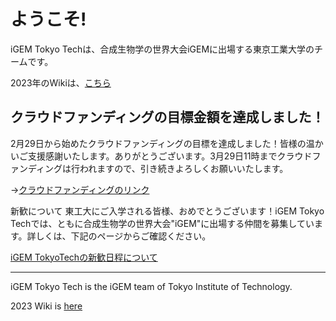 # ようこそ!
<!-- これはiGEM TokyoTechの新しいホームページです. -->

<!-- 　iGEM TokyoTechの活動はこれまで大学からの資金支援により成り立っていましたが、大学の方針変更により大半の援助が打ち切られてしまい、大会の参加費(約77万円)すら支払いの目途が立っていないという状況です。このままでは大会に出場することはおろか、プロジェクトを遂行することすらかなわないといった状態となっております。この状態が続くと弊団体は存続することができなくなり、未来の東工大生が学部生のうちから研究する手段が一つ消滅してしまいます。 -->

<!-- そこで、皆様に寄付による支援をお願いしたく思います。寄付頂いたお金は、大会の参加費や研究のための実験費、大会に参加するための渡航費等に充てさせていただきます。使途の詳細は[こちら](https://www.igemtokyotech.org/finance/) -->

iGEM Tokyo Techは、合成生物学の世界大会iGEMに出場する東京工業大学のチームです。

2023年のWikiは、[こちら](https://2023.igem.wiki/tokyotech/)

## クラウドファンディングの目標金額を達成しました！
2月29日から始めたクラウドファンディングの目標を達成しました！皆様の温かいご支援感謝いたします。ありがとうございます。3月29日11時までクラウドファンディングは行われますので、引き続きよろしくお願いいたします。

->[クラウドファンディングのリンク](https://readyfor.jp/projects/igem-tokyotech)

新歓について
東工大にご入学される皆様、おめでとうございます！iGEM Tokyo Techでは、ともに合成生物学の世界大会"iGEM"に出場する仲間を募集しています。詳しくは、下記のページからご確認ください。

[iGEM TokyoTechの新歓日程について](https://www.igemtokyotech.org/post/2024-03-27-recruit/)

---

iGEM Tokyo Tech is the iGEM team of Tokyo Institute of Technology.

2023 Wiki is [here](https://2023.igem.wiki/tokyotech/)
